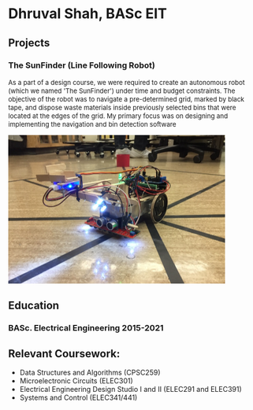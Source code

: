 <picture>
  <source media="(prefers-color-scheme: dark)" srcset="https://user-images.githubusercontent.com/25423296/163456776-7f95b81a-f1ed-45f7-b7ab-8fa810d529fa.png">
</picture>

# Dhruval Shah, BASc EIT

## Projects

### The SunFinder (Line Following Robot)
<p>
  <font size = "2">
As a part of a design course, we were required to create an autonomous robot (which we named 'The SunFinder') under time and budget constraints. The objective of the robot was to navigate a pre-determined grid, marked by black tape, and dispose waste materials inside previously selected bins that were located at the edges of the grid. My primary focus was on designing and implementing the navigation and bin detection software 
  </font>
</p>

<img src = "Final Robot.png">

## Education
###   BASc. Electrical Engineering 2015-2021
## Relevant Coursework:
<ul>
  <li>Data Structures and Algorithms (CPSC259)</li>
  <li>Microelectronic Circuits (ELEC301)</li>
  <li>Electrical Engineering Design Studio I and II (ELEC291 and ELEC391)</li>
  <li>Systems and Control (ELEC341/441)</li>
</ul>




